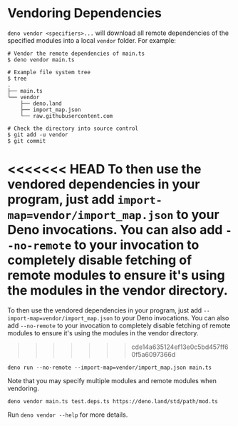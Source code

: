 # Vendoring Dependencies

`deno vendor <specifiers>...` will download all remote dependencies of the specified modules into a local `vendor`
folder. For example:

```shell
# Vendor the remote dependencies of main.ts
$ deno vendor main.ts

# Example file system tree
$ tree
.
├── main.ts
└── vendor
    ├── deno.land
    ├── import_map.json
    └── raw.githubusercontent.com

# Check the directory into source control
$ git add -u vendor
$ git commit
```

<<<<<<< HEAD
To then use the vendored dependencies in your program, just add `import-map=vendor/import_map.json` to your Deno
invocations. You can also add `--no-remote` to your invocation to completely disable fetching of remote modules to
ensure it's using the modules in the vendor directory.
=======
To then use the vendored dependencies in your program, just add
`--import-map=vendor/import_map.json` to your Deno invocations. You can also add
`--no-remote` to your invocation to completely disable fetching of remote
modules to ensure it's using the modules in the vendor directory.
>>>>>>> cde14a635124ef13e0c5bd457ff60f5a6097366d

```shell
deno run --no-remote --import-map=vendor/import_map.json main.ts
```

Note that you may specify multiple modules and remote modules when vendoring.

```shell
deno vendor main.ts test.deps.ts https://deno.land/std/path/mod.ts
```

Run `deno vendor --help` for more details.
